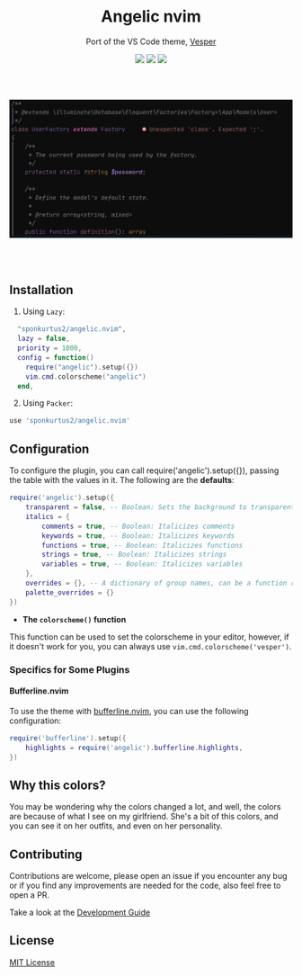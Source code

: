 <div align="center">

# Angelic nvim

Port of the VS Code theme, [Vesper](https://github.com/raunofreiberg/vesper)

<a href="https://dotfyle.com/sponkurtus2/angelicnvim"><img src="https://dotfyle.com/sponkurtus2/angelicnvim/badges/plugins?style=for-the-badge" /></a>
<a href="https://dotfyle.com/sponkurtus2/angelicnvim"><img src="https://dotfyle.com/sponkurtus2/angelicnvim/badges/leaderkey?style=for-the-badge" /></a>
<a href="https://dotfyle.com/sponkurtus2/angelicnvim"><img src="https://dotfyle.com/sponkurtus2/angelicnvim/badges/plugin-manager?style=for-the-badge" /></a>

<br/>
<br/>

![preview](./assets/angelic.png)

<br/>
<br/>

</div>

## Installation

1. Using `Lazy`:

```lua
  "sponkurtus2/angelic.nvim",
  lazy = false,
  priority = 1000,
  config = function()
    require("angelic").setup({})
    vim.cmd.colorscheme("angelic")
  end,
```

2. Using `Packer`:

```lua
use 'sponkurtus2/angelic.nvim'
```

## Configuration

To configure the plugin, you can call require('angelic').setup({}), passing the table with the values in it. The following are the **defaults**:

```lua
require('angelic').setup({
    transparent = false, -- Boolean: Sets the background to transparent
    italics = {
        comments = true, -- Boolean: Italicizes comments
        keywords = true, -- Boolean: Italicizes keywords
        functions = true, -- Boolean: Italicizes functions
        strings = true, -- Boolean: Italicizes strings
        variables = true, -- Boolean: Italicizes variables
    },
    overrides = {}, -- A dictionary of group names, can be a function returning a dictionary or a table.
    palette_overrides = {}
})
```

- **The `colorscheme()` function**

This function can be used to set the colorscheme in your editor, however, if it doesn't work for you, you can always use `vim.cmd.colorscheme('vesper')`.

### Specifics for Some Plugins

#### Bufferline.nvim

To use the theme with [bufferline.nvim](https://github.com/akinsho/bufferline.nvim), you can use the following configuration:

```lua
require('bufferline').setup({
    highlights = require('angelic').bufferline.highlights,
})
```

## Why this colors?
You may be wondering why the colors changed a lot, and well, the colors are because of what I see on my girlfriend.
She's a bit of this colors, and you can see it on her outfits, and even on her personality.

## Contributing

Contributions are welcome, please open an issue if you encounter any bug or if you find any improvements are needed for the code, also feel free to open a PR.

Take a look at the [Development Guide](./DEVELOPMENT_GUIDE.md)

## License

[MIT License](LICENSE)
